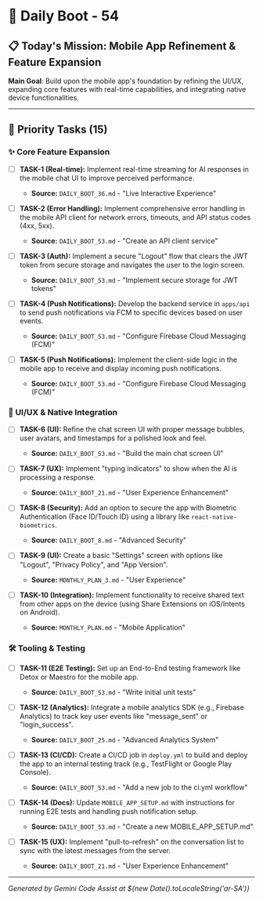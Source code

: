 # 🚀 Daily Boot - 54

## 📋 Today's Mission: Mobile App Refinement & Feature Expansion

**Main Goal**: Build upon the mobile app's foundation by refining the UI/UX, expanding core features with real-time capabilities, and integrating native device functionalities.

---

## 🎯 Priority Tasks (15)

### ✨ Core Feature Expansion

- [ ] **TASK-1 (Real-time):** Implement real-time streaming for AI responses in the mobile chat UI to improve perceived performance.
  - **Source:** `DAILY_BOOT_36.md` - "Live Interactive Experience"

- [ ] **TASK-2 (Error Handling):** Implement comprehensive error handling in the mobile API client for network errors, timeouts, and API status codes (4xx, 5xx).
  - **Source:** `DAILY_BOOT_53.md` - "Create an API client service"

- [ ] **TASK-3 (Auth):** Implement a secure "Logout" flow that clears the JWT token from secure storage and navigates the user to the login screen.
  - **Source:** `DAILY_BOOT_53.md` - "Implement secure storage for JWT tokens"

- [ ] **TASK-4 (Push Notifications):** Develop the backend service in `apps/api` to send push notifications via FCM to specific devices based on user events.
  - **Source:** `DAILY_BOOT_53.md` - "Configure Firebase Cloud Messaging (FCM)"

- [ ] **TASK-5 (Push Notifications):** Implement the client-side logic in the mobile app to receive and display incoming push notifications.
  - **Source:** `DAILY_BOOT_53.md` - "Configure Firebase Cloud Messaging (FCM)"

### 📱 UI/UX & Native Integration

- [ ] **TASK-6 (UI):** Refine the chat screen UI with proper message bubbles, user avatars, and timestamps for a polished look and feel.
  - **Source:** `DAILY_BOOT_53.md` - "Build the main chat screen UI"

- [ ] **TASK-7 (UX):** Implement "typing indicators" to show when the AI is processing a response.
  - **Source:** `DAILY_BOOT_21.md` - "User Experience Enhancement"

- [ ] **TASK-8 (Security):** Add an option to secure the app with Biometric Authentication (Face ID/Touch ID) using a library like `react-native-biometrics`.
  - **Source:** `DAILY_BOOT_8.md` - "Advanced Security"

- [ ] **TASK-9 (UI):** Create a basic "Settings" screen with options like "Logout", "Privacy Policy", and "App Version".
  - **Source:** `MONTHLY_PLAN_3.md` - "User Experience"

- [ ] **TASK-10 (Integration):** Implement functionality to receive shared text from other apps on the device (using Share Extensions on iOS/Intents on Android).
  - **Source:** `MONTHLY_PLAN.md` - "Mobile Application"

### 🛠️ Tooling & Testing

- [ ] **TASK-11 (E2E Testing):** Set up an End-to-End testing framework like Detox or Maestro for the mobile app.
  - **Source:** `DAILY_BOOT_53.md` - "Write initial unit tests"

- [ ] **TASK-12 (Analytics):** Integrate a mobile analytics SDK (e.g., Firebase Analytics) to track key user events like "message_sent" or "login_success".
  - **Source:** `DAILY_BOOT_25.md` - "Advanced Analytics System"

- [ ] **TASK-13 (CI/CD):** Create a CI/CD job in `deploy.yml` to build and deploy the app to an internal testing track (e.g., TestFlight or Google Play Console).
  - **Source:** `DAILY_BOOT_53.md` - "Add a new job to the ci.yml workflow"

- [ ] **TASK-14 (Docs):** Update `MOBILE_APP_SETUP.md` with instructions for running E2E tests and handling push notification setup.
  - **Source:** `DAILY_BOOT_53.md` - "Create a new MOBILE_APP_SETUP.md"

- [ ] **TASK-15 (UX):** Implement "pull-to-refresh" on the conversation list to sync with the latest messages from the server.
  - **Source:** `DAILY_BOOT_21.md` - "User Experience Enhancement"

---
*Generated by Gemini Code Assist at ${new Date().toLocaleString('ar-SA')}*